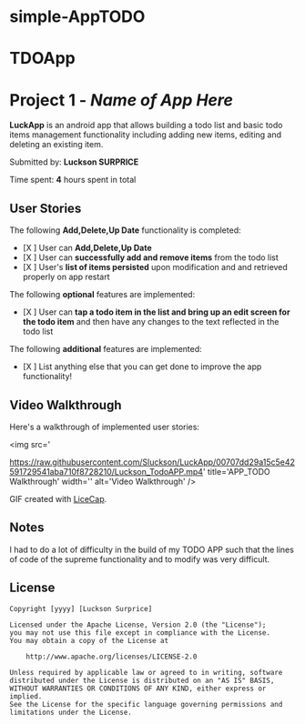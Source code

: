# simple-AppTODO
# TDOApp
# Project 1 - *Name of App Here*

**LuckApp** is an android app that allows building a todo list and basic todo items management functionality including adding new items, editing and deleting an existing item.

Submitted by: **Luckson SURPRICE**

Time spent: **4** hours spent in total

## User Stories

The following **Add,Delete,Up Date** functionality is completed:

* [X ] User can **Add,Delete,Up Date**
* [X ] User can **successfully add and remove items** from the todo list
* [X ] User's **list of items persisted** upon modification and and retrieved properly on app restart

The following **optional** features are implemented:

* [X ] User can **tap a todo item in the list and bring up an edit screen for the todo item** and then have any changes to the text reflected in the todo list

The following **additional** features are implemented:

* [X ] List anything else that you can get done to improve the app functionality!

## Video Walkthrough

Here's a walkthrough of implemented user stories:

<img src='

https://raw.githubusercontent.com/Sluckson/LuckApp/00707dd29a15c5e42591729541aba710f8728210/Luckson_TodoAPP.mp4' title='APP_TODO Walkthrough' width='' alt='Video Walkthrough' />

GIF created with [LiceCap](http://www.cockos.com/licecap/).

## Notes

I had to do a lot of difficulty in the build of my TODO APP such that the lines of code of the supreme functionality and to modify was very difficult.

## License

    Copyright [yyyy] [Luckson Surprice]

    Licensed under the Apache License, Version 2.0 (the "License");
    you may not use this file except in compliance with the License.
    You may obtain a copy of the License at

        http://www.apache.org/licenses/LICENSE-2.0

    Unless required by applicable law or agreed to in writing, software
    distributed under the License is distributed on an "AS IS" BASIS,
    WITHOUT WARRANTIES OR CONDITIONS OF ANY KIND, either express or implied.
    See the License for the specific language governing permissions and
    limitations under the License.
